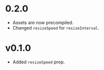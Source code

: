 # 0.2.0
* Assets are now precompiled.
* Changed `resizeSpeed` for `resizeInterval`.

# v0.1.0
* Added `resizeSpeed` prop.